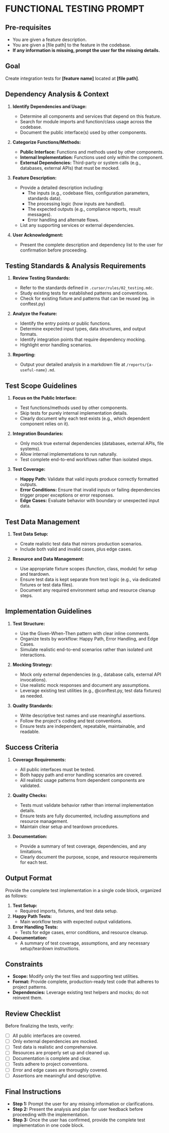 # FUNCTIONAL TESTING PROMPT

## Pre-requisites
- You are given a feature description.
- You are given a [file path] to the feature in the codebase.
- **If any information is missing, prompt the user for the missing details.**

## Goal
Create integration tests for **[feature name]** located at **[file path]**.

## Dependency Analysis & Context
1. **Identify Dependencies and Usage:**
   - Determine all components and services that depend on this feature.
   - Search for module imports and function/class usage across the codebase.
   - Document the public interface(s) used by other components.

2. **Categorize Functions/Methods:**
   - **Public Interface:** Functions and methods used by other components.
   - **Internal Implementation:** Functions used only within the component.
   - **External Dependencies:** Third-party or system calls (e.g., databases, external APIs) that must be mocked.

3. **Feature Description:**
   - Provide a detailed description including:
     - The inputs (e.g., codebase files, configuration parameters, standards data).
     - The processing logic (how inputs are handled).
     - The expected outputs (e.g., compliance reports, result messages).
     - Error handling and alternate flows.
   - List any supporting services or external dependencies.

4. **User Acknowledgment:**
   - Present the complete description and dependency list to the user for confirmation before proceeding.

## Testing Standards & Analysis Requirements
1. **Review Testing Standards:**
   - Refer to the standards defined in `.cursor/rules/02_testing.mdc`.
   - Study existing tests for established patterns and conventions.
   - Check for existing fixture and patterns that can be reused (eg. in conftest.py)

2. **Analyze the Feature:**
   - Identify the entry points or public functions.
   - Determine expected input types, data structures, and output formats.
   - Identify integration points that require dependency mocking.
   - Highlight error handling scenarios.

3. **Reporting:**
   - Output your detailed analysis in a markdown file at `/reports/{a-useful-name}.md`.

## Test Scope Guidelines
1. **Focus on the Public Interface:**
   - Test functions/methods used by other components.
   - Skip tests for purely internal implementation details.
   - Clearly document why each test exists (e.g., which dependent component relies on it).

2. **Integration Boundaries:**
   - Only mock true external dependencies (databases, external APIs, file systems).
   - Allow internal implementations to run naturally.
   - Test complete end-to-end workflows rather than isolated steps.

3. **Test Coverage:**
   - **Happy Path:** Validate that valid inputs produce correctly formatted outputs.
   - **Error Conditions:** Ensure that invalid inputs or failing dependencies trigger proper exceptions or error responses.
   - **Edge Cases:** Evaluate behavior with boundary or unexpected input data.

## Test Data Management
1. **Test Data Setup:**
   - Create realistic test data that mirrors production scenarios.
   - Include both valid and invalid cases, plus edge cases.

2. **Resource and Data Management:**
   - Use appropriate fixture scopes (function, class, module) for setup and teardown.
   - Ensure test data is kept separate from test logic (e.g., via dedicated fixtures or test data files).
   - Document any required environment setup and resource cleanup steps.

## Implementation Guidelines
1. **Test Structure:**
   - Use the Given-When-Then pattern with clear inline comments.
   - Organize tests by workflow: Happy Path, Error Handling, and Edge Cases.
   - Simulate realistic end-to-end scenarios rather than isolated unit interactions.

2. **Mocking Strategy:**
   - Mock only external dependencies (e.g., database calls, external API invocations).
   - Use realistic mock responses and document any assumptions.
   - Leverage existing test utilities (e.g., @conftest.py, test data fixtures) as needed.

3. **Quality Standards:**
   - Write descriptive test names and use meaningful assertions.
   - Follow the project's coding and test conventions.
   - Ensure tests are independent, repeatable, maintainable, and readable.

## Success Criteria
1. **Coverage Requirements:**
   - All public interfaces must be tested.
   - Both happy path and error handling scenarios are covered.
   - All realistic usage patterns from dependent components are validated.

2. **Quality Checks:**
   - Tests must validate behavior rather than internal implementation details.
   - Ensure tests are fully documented, including assumptions and resource management.
   - Maintain clear setup and teardown procedures.

3. **Documentation:**
   - Provide a summary of test coverage, dependencies, and any limitations.
   - Clearly document the purpose, scope, and resource requirements for each test.

## Output Format
Provide the complete test implementation in a single code block, organized as follows:
1. **Test Setup:**
   - Required imports, fixtures, and test data setup.
2. **Happy Path Tests:**
   - Main workflow tests with expected output validations.
3. **Error Handling Tests:**
   - Tests for edge cases, error conditions, and resource cleanup.
4. **Documentation:**
   - A summary of test coverage, assumptions, and any necessary setup/teardown instructions.

## Constraints
- **Scope:** Modify only the test files and supporting test utilities.
- **Format:** Provide complete, production-ready test code that adheres to project patterns.
- **Dependencies:** Leverage existing test helpers and mocks; do not reinvent them.

## Review Checklist
Before finalizing the tests, verify:
- [ ] All public interfaces are covered.
- [ ] Only external dependencies are mocked.
- [ ] Test data is realistic and comprehensive.
- [ ] Resources are properly set up and cleaned up.
- [ ] Documentation is complete and clear.
- [ ] Tests adhere to project conventions.
- [ ] Error and edge cases are thoroughly covered.
- [ ] Assertions are meaningful and descriptive.

## Final Instructions
- **Step 1:** Prompt the user for any missing information or clarifications.
- **Step 2:** Present the analysis and plan for user feedback before proceeding with the implementation.
- **Step 3:** Once the user has confirmed, provide the complete test implementation in one code block.